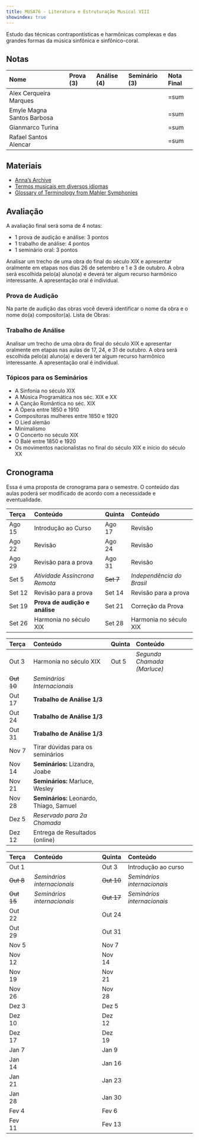 ```yaml
---
title: MUSA76 - Literatura e Estruturação Musical VIII
showindex: true
---
```


Estudo das técnicas contrapontísticas e harmônicas complexas e das grandes
formas da música sinfônica e sinfônico-coral.

## Notas

| Nome                       | Prova (3) | Análise (4) | Seminário (3) | Nota Final |
|:---------------------------|:----------|:------------|:--------------|:-----------|
| Alex Cerqueira Marques     |           |             |               | =sum       |
| Emyle Magna Santos Barbosa |           |             |               | =sum       |
| Gianmarco Turina           |           |             |               | =sum       |
| Rafael Santos Alencar      |           |             |               | =sum       |


## Materiais

- [Anna’s Archive](https://annas-archive.org)
- [Termos musicais em diversos idiomas](https://web.library.yale.edu/cataloging/music/instname)
- [Glossary of Terminology from Mahler Symphonies](https://www.orchestralibrary.com/reftables/mahler2gloss.html)

## Avaliação

A avaliação final será soma de 4 notas:

- 1 prova de audição e análise: 3 pontos
- 1 trabalho de análise: 4 pontos
- 1 seminário oral: 3 pontos

Analisar um trecho de uma obra do final do século XIX e apresentar oralmente em
etapas nos dias 26 de setembro e 1 e 3 de outubro. A obra será escolhida pelo(a)
aluno(a) e deverá ter algum recurso harmônico interessante. A apresentação oral
é individual.

### Prova de Audição

Na parte de audição das obras você deverá identificar o nome da obra e o nome
do(a) compositor(a). Lista de Obras:


### Trabalho de Análise

Analisar um trecho de uma obra do final do século XIX e apresentar oralmente em
etapas nas aulas de 17, 24, e 31 de outubro. A obra será escolhida pelo(a)
aluno(a) e deverá ter algum recurso harmônico interessante. A apresentação oral
é individual.


### Tópicos para os Seminários

- A Sinfonia no século XIX
- A Música Programática nos séc. XIX e XX
- A Canção Romântica no séc. XIX
- A Ópera entre 1850 e 1910
- Compositoras mulheres entre 1850 e 1920
- O Lied alemão
- Minimalismo
- O Concerto no século XIX
- O Balé entre 1850 e 1920
- Os movimentos nacionalistas no final do século XIX e início do século XX


## Cronograma

Essa é uma proposta de cronograma para o semestre. O conteúdo das aulas poderá
ser modificado de acordo com a necessidade e eventualidade.

| Terça  | Conteúdo                       | Quinta    | Conteúdo                  |
|:-------|:-------------------------------|:----------|:--------------------------|
| Ago 15 | Introdução ao Curso            | Ago 17    | Revisão                   |
| Ago 22 | Revisão                        | Ago 24    | Revisão                   |
| Ago 29 | Revisão para a prova           | Ago 31    | Revisão                   |
| Set 5  | *Atividade Assíncrona Remota*  | ~~Set 7~~ | _Independência do Brasil_ |
| Set 12 | Revisão para a prova           | Set 14    | Revisão para a prova      |
| Set 19 | **Prova de audição e análise** | Set 21    | Correção da Prova         |
| Set 26 | Harmonia no século XIX         | Set 28    | Harmonia no século XIX    |


| Terça      | Conteúdo                                 | Quinta | Conteúdo                    |
|:-----------|:-----------------------------------------|:-------|:----------------------------|
| Out 3      | Harmonia no século XIX                   | Out 5  | _Segunda Chamada (Marluce)_ |
| ~~Out 10~~ | _Seminários Internacionais_              |        |                             |
| Out 17     | **Trabalho de Análise 1/3**              |        |                             |
| Out 24     | **Trabalho de Análise 1/3**              |        |                             |
| Out 31     | **Trabalho de Análise 1/3**              |        |                             |
| Nov 7      | Tirar dúvidas para os seminários         |        |                             |
| Nov 14     | **Seminários:** Lizandra, Joabe          |        |                             |
| Nov 21     | **Seminários:** Marluce, Wesley          |        |                             |
| Nov 28     | **Seminários:** Leonardo, Thiago, Samuel |        |                             |
| Dez 5      | _Reservado para 2a Chamada_              |        |                             |
| Dez 12     | Entrega de Resultados (online)           |        |                             |


| Terça      | Conteúdo                    | Quinta     | Conteúdo                    |
|:-----------|:----------------------------|:-----------|:----------------------------|
| Out 1      |                             | Out 3      | Introdução ao curso         |
| ~~Out 8~~  | *Seminários internacionais* | ~~Out 10~~ | *Seminários internacionais* |
| ~~Out 15~~ | *Seminários internacionais* | ~~Out 17~~ | *Seminários internacionais* |
| Out 22     |                             | Out 24     |                             |
| Out 29     |                             | Out 31     |                             |
| Nov 5      |                             | Nov 7      |                             |
| Nov 12     |                             | Nov 14     |                             |
| Nov 19     |                             | Nov 21     |                             |
| Nov 26     |                             | Nov 28     |                             |
| Dez 3      |                             | Dez 5      |                             |
| Dez 10     |                             | Dez 12     |                             |
| Dez 17     |                             | Dez 19     |                             |
| Jan 7      |                             | Jan 9      |                             |
| Jan 14     |                             | Jan 16     |                             |
| Jan 21     |                             | Jan 23     |                             |
| Jan 28     |                             | Jan 30     |                             |
| Fev 4      |                             | Fev 6      |                             |
| Fev 11     |                             | Fev 13     |                             |
